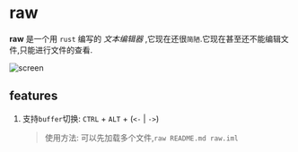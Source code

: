 # raw

**raw** 是一个用 `rust` 编写的 _文本编辑器_ ,它现在还很`简陋`.它现在甚至还不能编辑文件,只能进行文件的查看.

![screen](https://user-images.githubusercontent.com/65269574/180216166-08e768f2-1a69-482f-bc41-099e60edc69d.gif)

## features

1. 支持`buffer`切换: `CTRL` + `ALT` + (`<-` | `->`)
   > 使用方法: 可以先加载多个文件,`raw README.md raw.iml`